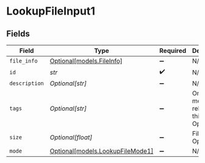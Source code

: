 # LookupFileInput1


## Fields

| Field                                                            | Type                                                             | Required                                                         | Description                                                      |
| ---------------------------------------------------------------- | ---------------------------------------------------------------- | ---------------------------------------------------------------- | ---------------------------------------------------------------- |
| `file_info`                                                      | [Optional[models.FileInfo]](../models/fileinfo.md)               | :heavy_minus_sign:                                               | N/A                                                              |
| `id`                                                             | *str*                                                            | :heavy_check_mark:                                               | N/A                                                              |
| `description`                                                    | *Optional[str]*                                                  | :heavy_minus_sign:                                               | N/A                                                              |
| `tags`                                                           | *Optional[str]*                                                  | :heavy_minus_sign:                                               | One or more tags related to this lookup. Optional.               |
| `size`                                                           | *Optional[float]*                                                | :heavy_minus_sign:                                               | File size. Optional.                                             |
| `mode`                                                           | [Optional[models.LookupFileMode1]](../models/lookupfilemode1.md) | :heavy_minus_sign:                                               | N/A                                                              |